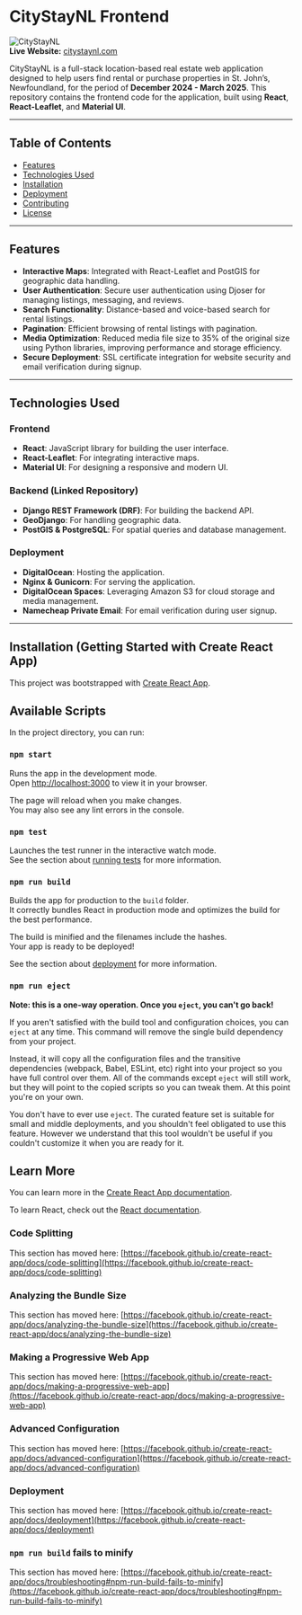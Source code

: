# CityStayNL Frontend

![CityStayNL](https://citystaynl.com/static/images/logo.png)  
**Live Website:** [citystaynl.com](https://citystaynl.com)

CityStayNL is a full-stack location-based real estate web application designed to help users find rental or purchase properties in St. John’s, Newfoundland, for the period of **December 2024 - March 2025**. This repository contains the frontend code for the application, built using **React**, **React-Leaflet**, and **Material UI**.

---

## Table of Contents
- [Features](#features)
- [Technologies Used](#technologies-used)
- [Installation](#installation)
- [Deployment](#deployment)
- [Contributing](#contributing)
- [License](#license)

---

## Features
- **Interactive Maps**: Integrated with React-Leaflet and PostGIS for geographic data handling.
- **User Authentication**: Secure user authentication using Djoser for managing listings, messaging, and reviews.
- **Search Functionality**: Distance-based and voice-based search for rental listings.
- **Pagination**: Efficient browsing of rental listings with pagination.
- **Media Optimization**: Reduced media file size to 35% of the original size using Python libraries, improving performance and storage efficiency.
- **Secure Deployment**: SSL certificate integration for website security and email verification during signup.

---

## Technologies Used
### Frontend
- **React**: JavaScript library for building the user interface.
- **React-Leaflet**: For integrating interactive maps.
- **Material UI**: For designing a responsive and modern UI.

### Backend (Linked Repository)
- **Django REST Framework (DRF)**: For building the backend API.
- **GeoDjango**: For handling geographic data.
- **PostGIS & PostgreSQL**: For spatial queries and database management.

### Deployment
- **DigitalOcean**: Hosting the application.
- **Nginx & Gunicorn**: For serving the application.
- **DigitalOcean Spaces**: Leveraging Amazon S3 for cloud storage and media management.
- **Namecheap Private Email**: For email verification during user signup.

---

## Installation (Getting Started with Create React App)

This project was bootstrapped with [Create React App](https://github.com/facebook/create-react-app).

## Available Scripts

In the project directory, you can run:

### `npm start`

Runs the app in the development mode.\
Open [http://localhost:3000](http://localhost:3000) to view it in your browser.

The page will reload when you make changes.\
You may also see any lint errors in the console.

### `npm test`

Launches the test runner in the interactive watch mode.\
See the section about [running tests](https://facebook.github.io/create-react-app/docs/running-tests) for more information.

### `npm run build`

Builds the app for production to the `build` folder.\
It correctly bundles React in production mode and optimizes the build for the best performance.

The build is minified and the filenames include the hashes.\
Your app is ready to be deployed!

See the section about [deployment](https://facebook.github.io/create-react-app/docs/deployment) for more information.

### `npm run eject`

**Note: this is a one-way operation. Once you `eject`, you can't go back!**

If you aren't satisfied with the build tool and configuration choices, you can `eject` at any time. This command will remove the single build dependency from your project.

Instead, it will copy all the configuration files and the transitive dependencies (webpack, Babel, ESLint, etc) right into your project so you have full control over them. All of the commands except `eject` will still work, but they will point to the copied scripts so you can tweak them. At this point you're on your own.

You don't have to ever use `eject`. The curated feature set is suitable for small and middle deployments, and you shouldn't feel obligated to use this feature. However we understand that this tool wouldn't be useful if you couldn't customize it when you are ready for it.

## Learn More

You can learn more in the [Create React App documentation](https://facebook.github.io/create-react-app/docs/getting-started).

To learn React, check out the [React documentation](https://reactjs.org/).

### Code Splitting

This section has moved here: [https://facebook.github.io/create-react-app/docs/code-splitting](https://facebook.github.io/create-react-app/docs/code-splitting)

### Analyzing the Bundle Size

This section has moved here: [https://facebook.github.io/create-react-app/docs/analyzing-the-bundle-size](https://facebook.github.io/create-react-app/docs/analyzing-the-bundle-size)

### Making a Progressive Web App

This section has moved here: [https://facebook.github.io/create-react-app/docs/making-a-progressive-web-app](https://facebook.github.io/create-react-app/docs/making-a-progressive-web-app)

### Advanced Configuration

This section has moved here: [https://facebook.github.io/create-react-app/docs/advanced-configuration](https://facebook.github.io/create-react-app/docs/advanced-configuration)

### Deployment

This section has moved here: [https://facebook.github.io/create-react-app/docs/deployment](https://facebook.github.io/create-react-app/docs/deployment)

### `npm run build` fails to minify

This section has moved here: [https://facebook.github.io/create-react-app/docs/troubleshooting#npm-run-build-fails-to-minify](https://facebook.github.io/create-react-app/docs/troubleshooting#npm-run-build-fails-to-minify)
